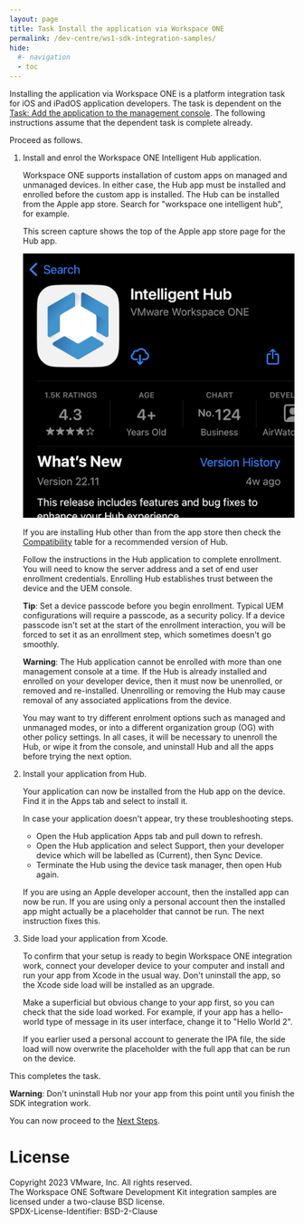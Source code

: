 ```yaml
---
layout: page
title: Task Install the application via Workspace ONE
permalink: /dev-centre/ws1-sdk-integration-samples/
hide:
  #- navigation
  - toc
---
```


Installing the application via Workspace ONE is a platform integration task for
iOS and iPadOS application developers. The task is dependent on the
[Task: Add the application to the management console](../05Task_Add-the-application-to-the-management-console/readme.md).
The following instructions assume that the dependent task is complete already.

Proceed as follows.

1.  Install and enrol the Workspace ONE Intelligent Hub application.

    Workspace ONE supports installation of custom apps on managed and unmanaged
    devices. In either case, the Hub app must be installed and enrolled before
    the custom app is installed. The Hub can be installed from the Apple app
    store. Search for "workspace one intelligent hub", for example.

    This screen capture shows the top of the Apple app store page for the Hub
    app.

    ![**Screen Capture:** Apple app store page for Workspace ONE Intelligent Hub](Screen_AppStoreIntelligentHub.png)

    If you are installing Hub other than from the app store then check the
    [Compatibility](../02PrerequisiteConditions/01Compatibility/readme.md) table
    for a recommended version of Hub.

    Follow the instructions in the Hub application to complete enrollment. You
    will need to know the server address and a set of end user enrollment
    credentials. Enrolling Hub establishes trust between the device and the UEM
    console.

    **Tip**: Set a device passcode before you begin enrollment. Typical UEM
    configurations will require a passcode, as a security policy. If a device
    passcode isn't set at the start of the enrollment interaction, you will be
    forced to  set it as an enrollment step, which sometimes doesn't go
    smoothly.

    **Warning**: The Hub application cannot be enrolled with more than one
    management console at a time. If the Hub is already installed and enrolled
    on your developer device, then it must now be unenrolled, or removed and
    re-installed. Unenrolling or removing the Hub may cause removal of any
    associated applications from the device.
    
    You may want to try different enrolment options such as managed and
    unmanaged modes, or into a different organization group (OG) with other
    policy settings. In all cases, it will be necessary to unenroll the Hub, or
    wipe it from the console, and uninstall Hub and all the apps before trying
    the next option.

2.  Install your application from Hub.

    Your application can now be installed from the Hub app on the device. Find
    it in the Apps tab and select to install it.

    In case your application doesn't appear, try these troubleshooting steps.

    -   Open the Hub application Apps tab and pull down to refresh.
    -   Open the Hub application and select Support, then your developer device
        which will be labelled as (Current), then Sync Device.
    -   Terminate the Hub using the device task manager, then open Hub again.

    If you are using an Apple developer account, then the installed app can now
    be run. If you are using only a personal account then the installed app
    might actually be a placeholder that cannot be run. The next instruction
    fixes this.

3.  Side load your application from Xcode.

    To confirm that your setup is ready to begin Workspace ONE integration work,
    connect your developer device to your computer and install and run your app
    from Xcode in the usual way. Don't uninstall the app, so the Xcode side load
    will be installed as an upgrade.

    Make a superficial but obvious change to your app first, so you can check
    that the side load worked. For example, if your app has a hello-world type
    of message in its user interface, change it to "Hello World 2".

    If you earlier used a personal account to generate the IPA file, the side
    load will now overwrite the placeholder with the full app that can be run on
    the device.

This completes the task.

**Warning**: Don't uninstall Hub nor your app from this point until you finish
the SDK integration work.

You can now proceed to the [Next Steps](../07Next-Steps/readme.md).

# License
Copyright 2023 VMware, Inc. All rights reserved.  
The Workspace ONE Software Development Kit integration samples are licensed
under a two-clause BSD license.  
SPDX-License-Identifier: BSD-2-Clause